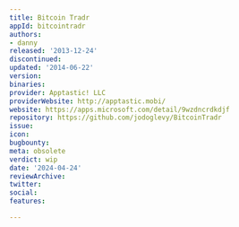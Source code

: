 ```yaml
---
title: Bitcoin Tradr
appId: bitcointradr
authors:
- danny
released: '2013-12-24'
discontinued: 
updated: '2014-06-22'
version: 
binaries: 
provider: Apptastic! LLC
providerWebsite: http://apptastic.mobi/
website: https://apps.microsoft.com/detail/9wzdncrdkdjf
repository: https://github.com/jodoglevy/BitcoinTradr
issue: 
icon: 
bugbounty: 
meta: obsolete
verdict: wip
date: '2024-04-24'
reviewArchive: 
twitter: 
social: 
features: 

---
```



